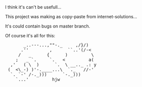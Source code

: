 ﻿I think it's can't be usefull...

This project was making as copy-paste from internet-solutions...

It's could contain bugs on master branch.

Of course it's all for this:
<pre>
       _..---...,""-._     ,/}/)
      .''        ,      ``..'(/-<
     /   _      {      )         \
    ;   _ `.     `.   <         a(
  ,'   ( \  )      `.  \ __.._ .: y
 (  <\_-) )'-.____...\  `._   //-'
  `. `-' /-._)))      `-._)))
    `...'         hjw
</pre>